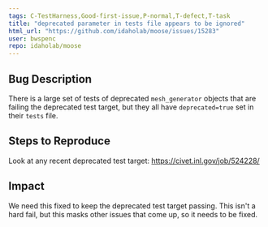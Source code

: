 ```yaml
---
tags: C-TestHarness,Good-first-issue,P-normal,T-defect,T-task
title: "deprecated parameter in tests file appears to be ignored"
html_url: "https://github.com/idaholab/moose/issues/15283"
user: bwspenc
repo: idaholab/moose
---
```


## Bug Description
There is a large set of tests of deprecated `mesh_generator` objects that are failing the deprecated test target, but they all have `deprecated=true` set in their `tests` file.

## Steps to Reproduce
Look at any recent deprecated test target:
https://civet.inl.gov/job/524228/

## Impact
We need this fixed to keep the deprecated test target passing. This isn't a hard fail, but this masks other issues that come up, so it needs to be fixed.

